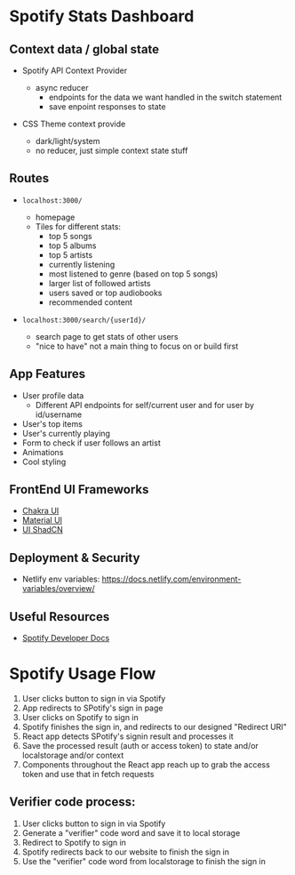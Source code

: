 # Spotify Stats Dashboard

## Context data / global state

- Spotify API Context Provider

  - async reducer
    - endpoints for the data we want handled in the switch statement
    - save enpoint responses to state

- CSS Theme context provide
  - dark/light/system
  - no reducer, just simple context state stuff

## Routes

- `localhost:3000/`

  - homepage
  - Tiles for different stats:
    - top 5 songs
    - top 5 albums
    - top 5 artists
    - currently listening
    - most listened to genre (based on top 5 songs)
    - larger list of followed artists
    - users saved or top audiobooks
    - recommended content

- `localhost:3000/search/{userId}/`
  - search page to get stats of other users
  - "nice to have" not a main thing to focus on or build first

## App Features

- User profile data
  - Different API endpoints for self/current user and for user by id/username
- User's top items
- User's currently playing
- Form to check if user follows an artist
- Animations
- Cool styling

## FrontEnd UI Frameworks

- [Chakra UI](https://v2.chakra-ui.com/)
- [Material UI](https://mui.com/)
- [UI ShadCN](https://ui.shadcn.com/)

## Deployment & Security

- Netlify env variables: https://docs.netlify.com/environment-variables/overview/

## Useful Resources

- [Spotify Developer Docs](https://developer.spotify.com/documentation/web-api)

# Spotify Usage Flow

1. User clicks button to sign in via Spotify
2. App redirects to SPotify's sign in page
3. User clicks on Spotify to sign in
4. Spotify finishes the sign in, and redirects to our designed "Redirect URI"
5. React app detects SPotify's signin result and processes it
6. Save the processed result (auth or access token) to state and/or localstorage and/or context
7. Components throughout the React app reach up to grab the access token and use that in fetch requests

## Verifier code process:

1. User clicks button to sign in via Spotify
2. Generate a "verifier" code word and save it to local storage
3. Redirect to Spotify to sign in
4. Spotify redirects back to our website to finish the sign in
5. Use the "verifier" code word from localstorage to finish the sign in

